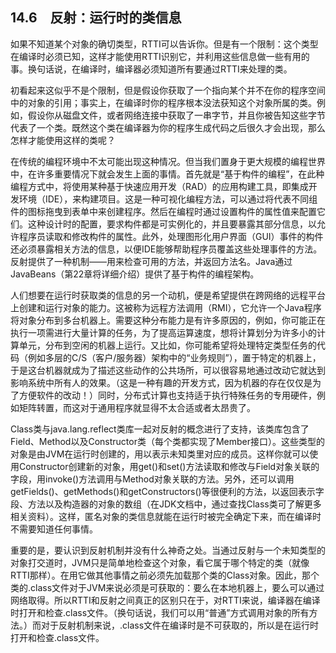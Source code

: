## 14.6　反射：运行时的类信息

如果不知道某个对象的确切类型，RTTI可以告诉你。但是有一个限制：这个类型在编译时必须已知，这样才能使用RTTI识别它，并利用这些信息做一些有用的事。换句话说，在编译时，编译器必须知道所有要通过RTTI来处理的类。

初看起来这似乎不是个限制，但是假设你获取了一个指向某个并不在你的程序空间中的对象的引用；事实上，在编译时你的程序根本没法获知这个对象所属的类。例如，假设你从磁盘文件，或者网络连接中获取了一串字节，并且你被告知这些字节代表了一个类。既然这个类在编译器为你的程序生成代码之后很久才会出现，那么怎样才能使用这样的类呢？

在传统的编程环境中不太可能出现这种情况。但当我们置身于更大规模的编程世界中，在许多重要情况下就会发生上面的事情。首先就是“基于构件的编程”，在此种编程方式中，将使用某种基于快速应用开发（RAD）的应用构建工具，即集成开发环境（IDE），来构建项目。这是一种可视化编程方法，可以通过将代表不同组件的图标拖曳到表单中来创建程序。然后在编程时通过设置构件的属性值来配置它们。这种设计时的配置，要求构件都是可实例化的，并且要暴露其部分信息，以允许程序员读取和修改构件的属性。此外，处理图形化用户界面（GUI）事件的构件还必须暴露相关方法的信息，以便IDE能够帮助程序员覆盖这些处理事件的方法。反射提供了一种机制——用来检查可用的方法，并返回方法名。Java通过JavaBeans（第22章将详细介绍）提供了基于构件的编程架构。

人们想要在运行时获取类的信息的另一个动机，便是希望提供在跨网络的远程平台上创建和运行对象的能力。这被称为远程方法调用（RMI），它允许一个Java程序将对象分布到多台机器上。需要这种分布能力是有许多原因的，例如，你可能正在执行一项需进行大量计算的任务，为了提高运算速度，想将计算划分为许多小的计算单元，分布到空闲的机器上运行。又比如，你可能希望将处理特定类型任务的代码（例如多层的C/S（客户/服务器）架构中的“业务规则”），置于特定的机器上，于是这台机器就成为了描述这些动作的公共场所，可以很容易地通过改动它就达到影响系统中所有人的效果。（这是一种有趣的开发方式，因为机器的存在仅仅是为了方便软件的改动！）同时，分布式计算也支持适于执行特殊任务的专用硬件，例如矩阵转置，而这对于通用程序就显得不太合适或者太昂贵了。

Class类与java.lang.reflect类库一起对反射的概念进行了支持，该类库包含了Field、Method以及Constructor类（每个类都实现了Member接口）。这些类型的对象是由JVM在运行时创建的，用以表示未知类里对应的成员。这样你就可以使用Constructor创建新的对象，用get()和set()方法读取和修改与Field对象关联的字段，用invoke()方法调用与Method对象关联的方法。另外，还可以调用getFields()、getMethods()和getConstructors()等很便利的方法，以返回表示字段、方法以及构造器的对象的数组（在JDK文档中，通过查找Class类可了解更多相关资料）。这样，匿名对象的类信息就能在运行时被完全确定下来，而在编译时不需要知道任何事情。

重要的是，要认识到反射机制并没有什么神奇之处。当通过反射与一个未知类型的对象打交道时，JVM只是简单地检查这个对象，看它属于哪个特定的类（就像RTTI那样）。在用它做其他事情之前必须先加载那个类的Class对象。因此，那个类的.class文件对于JVM来说必须是可获取的：要么在本地机器上，要么可以通过网络取得。所以RTTI和反射之间真正的区别只在于，对RTTI来说，编译器在编译时打开和检查.class文件。（换句话说，我们可以用“普通”方式调用对象的所有方法。）而对于反射机制来说，.class文件在编译时是不可获取的，所以是在运行时打开和检查.class文件。